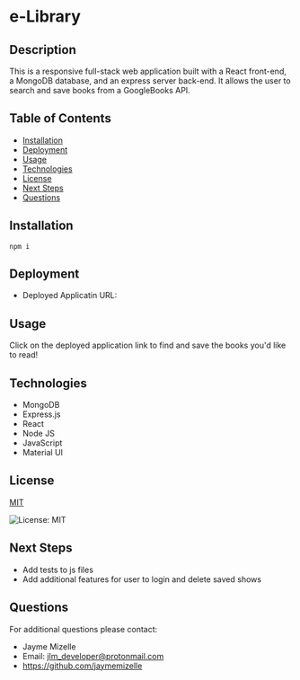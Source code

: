 

# e-Library

## Description
This is a responsive full-stack web application built with a React front-end, a MongoDB database, and an express server back-end. It allows the user to search and save books from a GoogleBooks API.

## Table of Contents
  - [Installation](#installation)
  - [Deployment](#deployment)
  - [Usage](#usage)
  - [Technologies](#technologies)
  - [License](#license)
  - [Next Steps](#next-steps)
  - [Questions](#questions)


## Installation
``` npm i ```

## Deployment
* Deployed Applicatin URL: 

## Usage
Click on the deployed application link to find and save the books you'd like to read!

## Technologies
* MongoDB 
* Express.js 
* React 
* Node JS 
* JavaScript 
* Material UI 

## License


  [MIT](https://opensource.org/licenses/MIT)
  

  ![License: MIT](https://img.shields.io/badge/License-MIT-9cf)

## Next Steps
* Add tests to js files
* Add additional features for user to login and delete saved shows

## Questions
For additional questions please contact:
* Jayme Mizelle
* Email: jlm_developer@protonmail.com
* https://github.com/jaymemizelle
